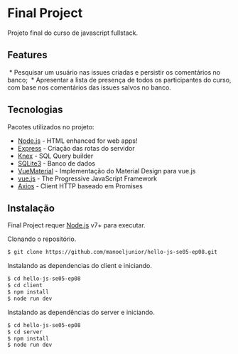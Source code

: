 # Final Project

Projeto final do curso de javascript fullstack.

## Features

  * Pesquisar um usuário nas issues criadas e persistir os comentários no banco;
  * Apresentar a lista de presença de todos os participantes do curso, com base nos comentários das issues salvos no banco.


## Tecnologias

Pacotes utilizados no projeto:

* [Node.js] - HTML enhanced for web apps!
* [Express] - Criação das rotas do servidor
* [Knex] - SQL Query builder
* [SQLite3] - Banco de dados
* [VueMaterial] - Implementação do Material Design para vue.js
* [vue.js] - The Progressive JavaScript Framework
* [Axios] - Client HTTP baseado em Promises



## Instalação

Final Project requer [Node.js](https://nodejs.org/) v7+ para executar.

Clonando o repositório.
```bash
$ git clone https://github.com/manoeljunior/hello-js-se05-ep08.git
```

Instalando as dependencias do client e iniciando.

```sh
$ cd hello-js-se05-ep08
$ cd client
$ npm install
$ node run dev
```

Instalando as dependências do server e iniciando.

```sh
$ cd hello-js-se05-ep08
$ cd server
$ npm install
$ node run dev
```

   [node.js]: <http://nodejs.org>
   [express]: <http://expressjs.com>
   [vue.js]: <http://vuejs.org>
   [VueMaterial]: <https://vue-material-old.netlify.com/#/>
   [Knex]: <http://knexjs.org/>
   [SQLite3]: <https://www.sqlite.org/>
   [Axios]: <https://github.com/axios/axios>

